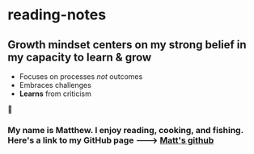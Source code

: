 # reading-notes


## Growth mindset centers on my strong belief in my capacity to learn & grow 
- Focuses on processes *not* outcomes
- Embraces challenges
- **Learns** from criticism

:rocket:

### My name is Matthew. I enjoy reading, cooking, and fishing. Here's a link to my GitHub page ---> [Matt's github](https://github.com/santorsm)

